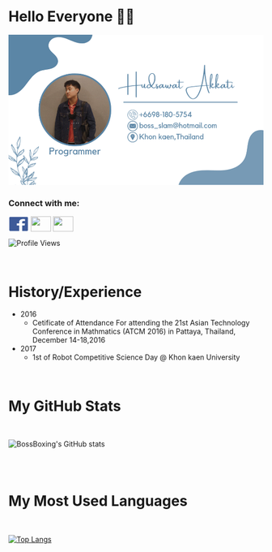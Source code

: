 <h1> Hello Everyone 👋🏻</h1>

<img src=".\img\profile_cover.png" alt="BossBoxing">

<h3 align="left">Connect with me:</h3>
<p align="left">
<a href="https://web.facebook.com/BigBossRomantic" target="blank"><img align="center" src="https://raw.githubusercontent.com/devicons/devicon/master/icons/facebook/facebook-plain.svg" alt="facebook" height="30" width="40" /></a>
<a href="https://www.linkedin.com/in/%E0%B8%AB%E0%B8%B1%E0%B8%AA%E0%B8%A7%E0%B8%A3%E0%B8%A3%E0%B8%A9-%E0%B8%AD%E0%B8%B1%E0%B8%84%E0%B8%95%E0%B8%B4-bb7759234" target="blank"><img align="center" src="https://cdn.jsdelivr.net/npm/simple-icons@3.0.1/icons/linkedin.svg" alt="" height="30" width="40" /></a>
<a href="https://www.instagram.com/bossboxing_/" target="blank"><img align="center" src="https://cdn.jsdelivr.net/npm/simple-icons@3.0.1/icons/instagram.svg" alt="" height="30" width="40" /></a>
<!-- <a href="your link" target="blank"><img align="center" src="https://cdn.jsdelivr.net/npm/simple-icons@3.0.1/icons/youtube.svg" alt="" height="30" width="40" /></a> -->

![Profile Views](https://komarev.com/ghpvc/?username=BossBoxing&label=Visits)

<br>

<h1>History/Experience </h1>

- 2016
  - Cetificate of Attendance For attending the 21st Asian Technology Conference in Mathmatics (ATCM 2016) in Pattaya, Thailand, December 14-18,2016
- 2017
    - 1st of Robot Competitive Science Day @ Khon kaen University

<br>

<h1>My GitHub Stats </h1>
<br>

![BossBoxing's GitHub stats](https://github-readme-stats.vercel.app/api?username=BossBoxing&show_icons=true&theme=dark&rank_icon=github)

</p>

<br>
<br>

<h1>My Most Used Languages </h1>
<br>

[![Top Langs](https://github-readme-stats.vercel.app/api/top-langs/?username=bossboxing&hide_progress=true)](https://github.com/anuraghazra/github-readme-stats)